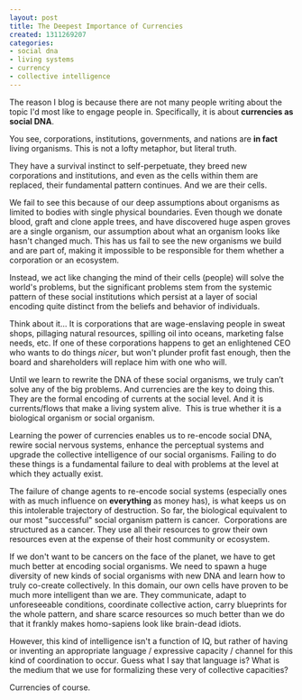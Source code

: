 ```yaml
---
layout: post
title: The Deepest Importance of Currencies
created: 1311269207
categories:
- social dna
- living systems
- currency
- collective intelligence
---
```

<p>The reason I blog is because there are not many people writing about the topic I&#39;d most like to engage people in. Specifically, it is about&nbsp;<strong>currencies as social DNA</strong>.</p><p>You see, corporations, institutions, governments, and nations are <strong>in fact</strong> living organisms. This is not a lofty metaphor, but literal truth.</p><p>They have a survival instinct to self-perpetuate, they breed new corporations and institutions, and even as the cells within them are replaced, their fundamental pattern continues. And we are their cells.</p><p>We fail to see this because of our deep assumptions about organisms as limited to bodies with single physical boundaries. Even though we donate blood, graft and clone apple trees, and have discovered huge aspen groves are a single organism, our assumption about what an organism looks like hasn&#39;t changed much. This has us fail to see the new organisms we build and are part of, making it impossible to be responsible for them whether a corporation or an ecosystem.</p><p>Instead, we act like changing the mind of their cells (people) will solve the world&#39;s problems, but the significant problems stem from the systemic pattern of these social institutions which persist at a layer of social encoding quite distinct from the beliefs and behavior of individuals.</p><p>Think about it... It is corporations that are wage-enslaving people in sweat shops, pillaging natural resources, spilling oil into oceans, marketing false needs, etc. If one of these corporations happens to get an enlightened CEO who wants to do things <em>nicer</em>, but won&#39;t plunder profit fast enough, then the board and shareholders will replace him with one who will.</p><p>Until we learn to rewrite the DNA of these social organisms, we truly can&rsquo;t solve any of the big problems. And currencies are the key to doing this. They are the formal encoding of currents at the social level. And it is currents/flows that make a living system alive. &nbsp;This is true whether it is a biological organism or social organism.</p><p>Learning the power of currencies enables us to re-encode social DNA, rewire social nervous systems, enhance the perceptual systems and upgrade the collective intelligence of our social organisms. Failing to do these things is a fundamental failure to deal with problems at the level at which they actually exist.</p><p>The failure of change agents to re-encode social systems (especially ones with as much influence on <strong>everything</strong> as money has), is what keeps us on this intolerable trajectory of destruction. So far, the biological equivalent to our most &quot;successful&quot; social organism pattern is cancer. &nbsp;Corporations are structured as a cancer. They use all their resources to grow their own resources even at the expense of their host community or ecosystem.</p><p>If we don&#39;t want to be cancers on the face of the planet, we have to get much better at encoding social organisms. We need to spawn a huge diversity of new kinds of social organisms with new DNA and learn how to truly co-create collectively. In this domain, our own cells have proven to be much more intelligent than we are. They communicate, adapt to unforeseeable conditions, coordinate collective action, carry blueprints for the whole pattern, and share scarce resources so much better than we do that it frankly makes homo-sapiens look like brain-dead idiots.</p><p>However, this kind of intelligence isn&#39;t a function of IQ, but rather of having or inventing an appropriate language / expressive capacity / channel for this kind of coordination to occur. Guess what I say that language is? What is the medium that we use for formalizing these very of collective capacities?</p><p>Currencies of course.</p>
